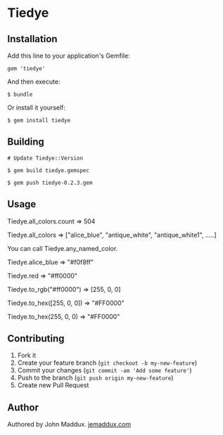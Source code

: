 # Tiedye

## Installation

Add this line to your application's Gemfile:

    gem 'tiedye'

And then execute:

    $ bundle

Or install it yourself:

    $ gem install tiedye

## Building

    # Update Tiedye::Version

    $ gem build tiedye.gemspec 

    $ gem push tiedye-0.2.3.gem

## Usage

  Tiedye.all_colors.count => 504

  Tiedye.all_colors => ["alice_blue", "antique_white", "antique_white1", .....]

  You can call Tiedye.any_named_color.

  Tiedye.alice_blue => "#f0f8ff"

  Tiedye.red => "#ff0000"

  Tiedye.to_rgb("#ff0000") => [255, 0, 0]

  Tiedye.to_hex([255, 0, 0]) => "#FF0000"

  Tiedye.to_hex(255, 0, 0) => "#FF0000"

## Contributing

1. Fork it
2. Create your feature branch (`git checkout -b my-new-feature`)
3. Commit your changes (`git commit -am 'Add some feature'`)
4. Push to the branch (`git push origin my-new-feature`)
5. Create new Pull Request

## Author

Authored by John Maddux. [jemaddux.com](https://jemaddux.com/)
